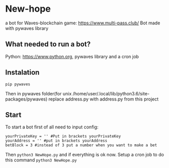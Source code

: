# New-hope
a bot for Waves-blockchain game: https://www.multi-pass.club/
Bot made  with pywaves library

## What needed to run a bot?
Python: https://www.python.org, pywaves library and a cron job

## Instalation
```
pip pywaves
```
Then in pywaves folder(for unix /home/user/.local/lib/python3.6/site-packages/pywaves) replace address.py with address.py from this project

## Start
To start a bot first of all need to input config:
```
yourPrivateKey = '' #Put in brackets yourPrivateKey
yourAddress = '' #put in brackets yourAddress
betBlock = 3 #instead of 3 put a number when you want to make a bet
```
Then ```python3 NewHope.py``` and if everything is ok now. Setup a cron job to do this command ```python3 NewHope.py```
